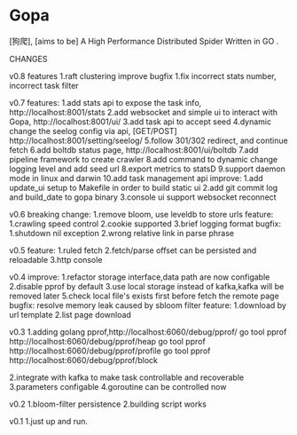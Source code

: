 # Gopa #
[狗爬], [aims to be] A High Performance Distributed  Spider Written in GO .

CHANGES

v0.8
features
1.raft clustering
improve
bugfix
1.fix incorrect stats number, incorrect task filter

v0.7
features:
1.add stats api to expose the task info, http://localhost:8001/stats
2.add websocket and simple ui to interact with Gopa, http://localhost:8001/ui/
3.add task api to accept seed
4.dynamic change the seelog config via api, [GET/POST] http://localhost:8001/setting/seelog/
5.follow 301/302 redirect, and continue fetch
6.add boltdb status page, http://localhost:8001/ui/boltdb
7.add pipeline framework to create crawler
8.add command to dynamic change logging level and add seed url
8.export metrics to statsD
9.support daemon mode in linux and darwin
10.add task management api
improve:
1.add update_ui setup to Makefile in order to build static ui
2.add git commit log and build_date to gopa binary
3.console ui support websocket reconnect

v0.6
breaking change:
1.remove bloom, use leveldb to store urls
feature:
1.crawling speed control
2.cookie supported
3.brief logging format
bugfix:
1.shutdown nil exception
2.wrong relative link in parse phrase


v0.5
feature:
1.ruled fetch
2.fetch/parse offset can be persisted and reloadable
3.http console

v0.4
improve:
1.refactor storage interface,data path are now configable
2.disable pprof by default
3.use local storage instead of kafka,kafka will be removed later
5.check local file's exists first before fetch the remote page
bugfix:
resolve memory leak caused by sbloom filter
feature:
1.download by url template
2.list page download

v0.3
1.adding golang pprof,http://localhost:6060/debug/pprof/
    go tool pprof http://localhost:6060/debug/pprof/heap
    go tool pprof http://localhost:6060/debug/pprof/profile
    go tool pprof http://localhost:6060/debug/pprof/block

2.integrate with kafka to make task controllable and recoverable
3.parameters configable
4.goroutine can be controlled now


v0.2
1.bloom-filter persistence
2.building script works

v0.1
1.just up and run.


